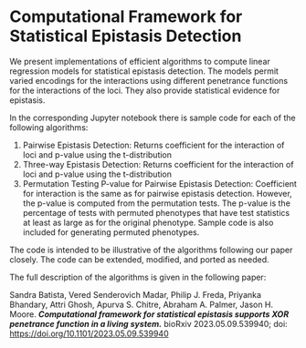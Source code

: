 # Computational Framework for Statistical Epistasis Detection

We present implementations of efficient algorithms to compute linear regression models for statistical epistasis detection. The models permit varied encodings for the interactions using different penetrance functions for the interactions of the loci. They also provide statistical evidence for epistasis.

In the corresponding Jupyter notebook there is sample code for each of the following algorithms:
1. Pairwise Epistasis Detection: Returns coefficient for the interaction of loci and p-value using the t-distribution
2. Three-way Epistasis Detection: Returns coefficient for the interaction of loci and p-value using the t-distribution
3. Permutation Testing P-value for Pairwise Epistasis Detection: Coefficient for interaction is the same as for pairwise epistasis detection. However, the p-value is computed from the permutation tests. The p-value is the percentage of tests with permuted phenotypes that have test statistics at least as large as for the original phenotype. Sample code is also included for generating permuted phenotypes.

The code is intended to be illustrative of the algorithms following our paper closely. The code can be extended, modified, and ported as needed.

The full description of the algorithms is given in the following paper: 

Sandra Batista, Vered Senderovich Madar, Philip J. Freda, Priyanka Bhandary, Attri Ghosh, Apurva S. Chitre, Abraham A. Palmer, Jason H. Moore.
**_Computational framework for statistical epistasis supports XOR penetrance function in a living system._**
bioRxiv 2023.05.09.539940; doi: https://doi.org/10.1101/2023.05.09.539940
